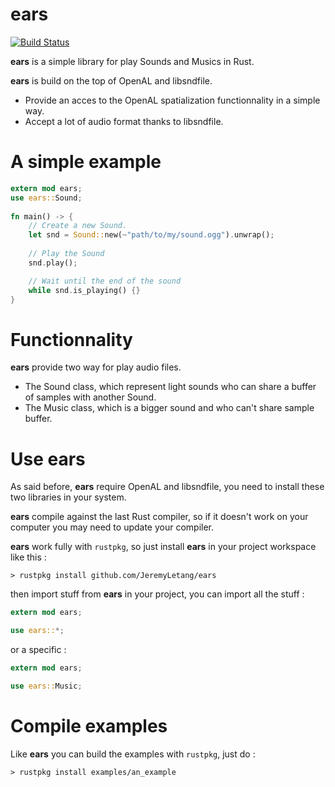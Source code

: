 # ears

[![Build Status](https://travis-ci.org/JeremyLetang/ears.png?branch=master)](https://travis-ci.org/JeremyLetang/ears)


__ears__ is a simple library for play Sounds and Musics in Rust.

__ears__ is build on the top of OpenAL and libsndfile.

* Provide an acces to the OpenAL spatialization functionnality in a simple way.
* Accept a lot of audio format thanks to libsndfile.

# A simple example

```Rust
extern mod ears;
use ears::Sound;
 
fn main() -> {
	// Create a new Sound.
	let snd = Sound::new(~"path/to/my/sound.ogg").unwrap();
 	
	// Play the Sound
	snd.play();

	// Wait until the end of the sound
	while snd.is_playing() {}
}
```

# Functionnality

__ears__ provide two way for play audio files.

* The Sound class, which represent light sounds who can share a buffer of samples with another Sound.
* The Music class, which is a bigger sound and who can't share sample buffer.

# Use ears

As said before, __ears__ require OpenAL and libsndfile, you need to install these two libraries in your system.

__ears__ compile against the last Rust compiler, so if it doesn't work on your computer you may need to update your compiler.

__ears__ work fully with `rustpkg`, so just install __ears__ in your project workspace like this :

```Shell
> rustpkg install github.com/JeremyLetang/ears
```

then import stuff from __ears__ in your project, you can import all the stuff :

```Rust
extern mod ears;

use ears::*;
```

or a specific :

```Rust
extern mod ears;

use ears::Music;
```

# Compile examples

Like __ears__ you can build the examples with `rustpkg`, just do :

```Shell
> rustpkg install examples/an_example
```
